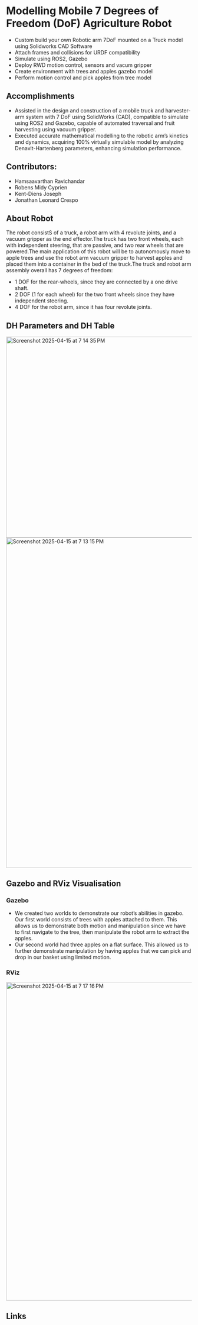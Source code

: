 # Modelling Mobile 7 Degrees of Freedom (DoF) Agriculture Robot

* Custom build your own Robotic arm 7DoF mounted on a Truck model using Solidworks CAD Software
* Attach frames and collisions for URDF compatibility
* Simulate using ROS2, Gazebo
* Deploy RWD motion control, sensors and vacum gripper
* Create environment with trees and apples gazebo model
* Perform motion control and pick apples from tree model

## Accomplishments
* Assisted in the design and construction of a mobile truck and harvester-arm system with 7 DoF using SolidWorks (CAD), compatible to simulate using ROS2 and Gazebo, capable of automated traversal and fruit harvesting using vacuum gripper.
* Executed accurate mathematical modelling to the robotic arm’s kinetics and dynamics, acquiring 100% virtually simulable model by analyzing Denavit-Hartenberg parameters, enhancing simulation performance.

## Contributors:
* Hamsaavarthan Ravichandar
* Robens Midy Cyprien
* Kent-Diens Joseph
* Jonathan Leonard Crespo

## About Robot
The robot consistS of a truck, a robot arm with 4 revolute joints, and a vacuum gripper as the end effector.The truck has two front wheels, each with independent steering, that are passive, and two rear wheels that are powered.The main application of this robot will be to autonomously move to apple trees and use the robot arm vacuum gripper to harvest apples and placed them into a container in the bed of the truck.The truck and robot arm assembly overall has 7 degrees of freedom:
* 1 DOF for the rear-wheels, since they are connected by a one drive shaft.
* 2 DOF (1 for each wheel) for the two front wheels since they have independent steering.
* 4 DOF
 for the robot arm, since it has four revolute joints.

## DH Parameters and DH Table
<img width="543" alt="Screenshot 2025-04-15 at 7 14 35 PM" src="https://github.com/user-attachments/assets/96ff9679-b75b-4c68-b9be-03752f404586" />

<img width="893" alt="Screenshot 2025-04-15 at 7 13 15 PM" src="https://github.com/user-attachments/assets/ced556ed-83fe-4df5-8e03-bae4aa9b1a9f" />

## Gazebo and RViz Visualisation
### Gazebo
* We created two worlds to demonstrate our robot’s abilities in gazebo. Our first world consists of trees with apples attached to them. This allows us to demonstrate both motion and manipulation since we have to first navigate to the tree, then manipulate the robot arm to extract the apples.
* Our second world had three apples on a flat surface. This allowed us to further demonstrate manipulation by having apples that we can pick and drop in our basket using limited motion.

### RViz
<img width="861" alt="Screenshot 2025-04-15 at 7 17 16 PM" src="https://github.com/user-attachments/assets/c35e8e4a-ecd0-4d54-ae33-4170ee3fd841" />


## Links
